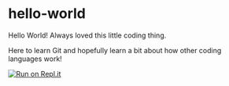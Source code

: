 # hello-world
Hello World! Always loved this little coding thing.

Here to learn Git and hopefully learn a bit about how other coding languages work!

[![Run on Repl.it](https://repl.it/badge/github/darealGameknight14/hello-world)](https://repl.it/github/darealGameknight14/hello-world)